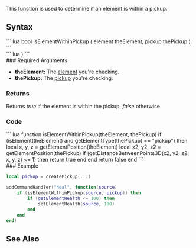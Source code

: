 <lowercasetitle/>

This function is used to determine if an element is within a pickup.

Syntax
------

<section name="Server" class="server" show="true">
``` lua
 bool isElementWithinPickup ( element theElement, pickup thePickup ) 
```

</section>
<section name="Client" class="client" show="true">
``` lua
 ) 
```

</section>
### Required Arguments

-   **theElement:** The [element](/element.md "wikilink") you're checking.
-   **thePickup:** The [pickup](/pickup.md "wikilink") you're checking.

### Returns

Returns *true* if the element is within the pickup, *false* otherwise

### Code

<section name="Function source" class="both" show="true">
``` lua
function isElementWithinPickup(theElement, thePickup)
    if (isElement(theElement) and getElementType(thePickup) == "pickup") then
        local x, y, z = getElementPosition(theElement)
        local x2, y2, z2 = getElementPosition(thePickup)
        if (getDistanceBetweenPoints3D(x2, y2, z2, x, y, z) <= 1) then
            return true
        end
    end
    return false
end
```

</section>
### Example

``` lua
local pickup = createPickup(...)

addCommandHandler("heal", function(source)
    if (isElementWithinPickup(source, pickup)) then
        if (getElementHealth <= 100) then
            setElementHealth(source, 100)
        end
    end
end)
```

See Also
--------
